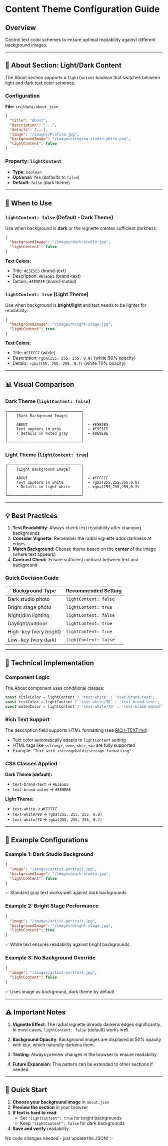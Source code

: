 # Content Theme Configuration Guide

## Overview

Control text color schemes to ensure optimal readability against different background images.

---

## 🎨 About Section: Light/Dark Content

The About section supports a `lightContent` boolean that switches between light and dark text color schemes.

### Configuration

**File:** `src/data/about.json`

```json
{
  "title": "About",
  "description": "...",
  "details": [...],
  "image": "/images/Profile.jpg",
  "backgroundImage": "/images/singing-studio-white.png",
  "lightContent": false
}
```

### Property: `lightContent`

- **Type:** `boolean`
- **Optional:** Yes (defaults to `false`)
- **Default:** `false` (dark theme)

---

## 🎯 When to Use

### `lightContent: false` (Default - Dark Theme)

Use when background is **dark** or the vignette creates sufficient darkness:

```json
{
  "backgroundImage": "/images/dark-studio.jpg",
  "lightContent": false
}
```

**Text Colors:**
- Title: `#E5E5E5` (brand-text)
- Description: `#E5E5E5` (brand-text)
- Details: `#8E8E8E` (brand-muted)

### `lightContent: true` (Light Theme)

Use when background is **bright/light** and text needs to be lighter for readability:

```json
{
  "backgroundImage": "/images/bright-stage.jpg",
  "lightContent": true
}
```

**Text Colors:**
- Title: `#FFFFFF` (white)
- Description: `rgba(255, 255, 255, 0.9)` (white 90% opacity)
- Details: `rgba(255, 255, 255, 0.7)` (white 70% opacity)

---

## 📊 Visual Comparison

### Dark Theme (`lightContent: false`)
```
┌─────────────────────────────────┐
│    [Dark Background Image]      │
│                                 │
│    ABOUT                        │  ← #E5E5E5
│    Text appears in gray         │  ← #E5E5E5
│    • Details in muted gray      │  ← #8E8E8E
│                                 │
└─────────────────────────────────┘
```

### Light Theme (`lightContent: true`)
```
┌─────────────────────────────────┐
│    [Light Background Image]     │
│                                 │
│    ABOUT                        │  ← #FFFFFF
│    Text appears in white        │  ← rgba(255,255,255,0.9)
│    • Details in light white     │  ← rgba(255,255,255,0.7)
│                                 │
└─────────────────────────────────┘
```

---

## 💡 Best Practices

1. **Test Readability**: Always check text readability after changing backgrounds
2. **Consider Vignette**: Remember the radial vignette adds darkness at edges
3. **Match Background**: Choose theme based on the **center** of the image (where text appears)
4. **Contrast Check**: Ensure sufficient contrast between text and background

### Quick Decision Guide

| Background Type | Recommended Setting |
|----------------|---------------------|
| Dark studio photo | `lightContent: false` |
| Bright stage photo | `lightContent: true` |
| Night/dim lighting | `lightContent: false` |
| Daylight/outdoor | `lightContent: true` |
| High-key (very bright) | `lightContent: true` |
| Low-key (very dark) | `lightContent: false` |

---

## 🔧 Technical Implementation

### Component Logic

The About component uses conditional classes:

```typescript
const titleColor = lightContent ? 'text-white' : 'text-brand-text';
const textColor = lightContent ? 'text-white/90' : 'text-brand-text';
const mutedColor = lightContent ? 'text-white/70' : 'text-brand-muted';
```

### Rich Text Support

The description field supports HTML formatting (see [RICH-TEXT.md](./RICH-TEXT.md)):
- Text color automatically adapts to `lightContent` setting
- HTML tags like `<strong>`, `<em>`, `<br>`, `<a>` are fully supported
- Example: `"Text with <strong>bold</strong> formatting"`

### CSS Classes Applied

**Dark Theme (default):**
- `text-brand-text` → `#E5E5E5`
- `text-brand-muted` → `#8E8E8E`

**Light Theme:**
- `text-white` → `#FFFFFF`
- `text-white/90` → `rgba(255, 255, 255, 0.9)`
- `text-white/70` → `rgba(255, 255, 255, 0.7)`

---

## 📝 Example Configurations

### Example 1: Dark Studio Background

```json
{
  "image": "/images/artist-portrait.jpg",
  "backgroundImage": "/images/dark-studio.jpg",
  "lightContent": false
}
```
✅ Standard gray text works well against dark backgrounds

### Example 2: Bright Stage Performance

```json
{
  "image": "/images/artist-portrait.jpg",
  "backgroundImage": "/images/bright-stage.jpg",
  "lightContent": true
}
```
✅ White text ensures readability against bright backgrounds

### Example 3: No Background Override

```json
{
  "image": "/images/artist-portrait.jpg",
  "lightContent": false
}
```
✅ Uses image as background, dark theme by default

---

## ⚠️ Important Notes

1. **Vignette Effect**: The radial vignette already darkens edges significantly. In most cases, `lightContent: false` (default) works well.

2. **Background Opacity**: Background images are displayed at 50% opacity with blur, which naturally darkens them.

3. **Testing**: Always preview changes in the browser to ensure readability.

4. **Future Expansion**: This pattern can be extended to other sections if needed.

---

## 🚀 Quick Start

1. **Choose your background image** in `about.json`
2. **Preview the section** in your browser
3. **If text is hard to read**:
   - Set `"lightContent": true` for bright backgrounds
   - Keep `"lightContent": false` for dark backgrounds
4. **Save and verify** readability

No code changes needed - just update the JSON! ✨

